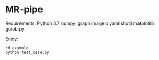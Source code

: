 # MR-pipe

Requirements:
 Python 3.7
 numpy
 igraph 
 imageio
 yaml
 shutil
 matplotlib
 gurobipy

Enjoy:
```
cd example
python test_case.py
```